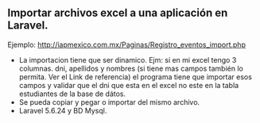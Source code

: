 ## Importar archivos excel a una aplicación en Laravel.

Ejemplo: http://iapmexico.com.mx/Paginas/Registro_eventos_import.php

- La importacion tiene que ser dinamico. Ejm: si en mi excel tengo 3 columnas. dni, apellidos y nombres (si tiene mas campos también lo permita. Ver el Link de referencia) el programa tiene que importar esos campos y validar que el dni que esta en el excel no este en la tabla estudiantes de la base de dátos.
- Se pueda copiar y pegar o importar del mismo archivo.
- Laravel 5.6.24 y BD Mysql.
